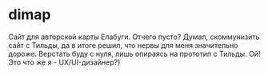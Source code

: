 # dimap
Сайт для авторской карты Елабуги.
Отчего пусто?
Думал, скоммунизить сайт с Тильды, да в итоге решил,
что нервы для меня значительно дороже.
Верстать буду с нуля, лишь опираясь на прототип с Тильды.
Ой! Это что же я - UX/UI-дизайнер?)
